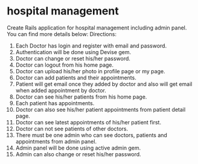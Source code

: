 # hospital management

Create Rails application for hospital management including admin panel. You can find more
details below:
Directions:
1) Each Doctor has login and register with email and password.
2) Authentication will be done using Devise gem.
3) Doctor can change or reset his/her password.
4) Doctor can logout from his home page.
5) Doctor can upload his/her photo in profile page or my page.
6) Doctor can add patients and their appointments.
7) Patient will get email once they added by doctor and also will get email when added
appointment by doctor.
8) Doctor can see his/her patients from his home page.
9) Each patient has appointments.
10) Doctor can also see his/her patient appointments from patient detail page.
11) Doctor can see latest appointments of his/her patient first.
12) Doctor can not see patients of other doctors.
13) There must be one admin who can see doctors, patients and appointments from admin
panel.
14) Admin panel will be done using active admin gem.
15) Admin can also change or reset his/her password.
